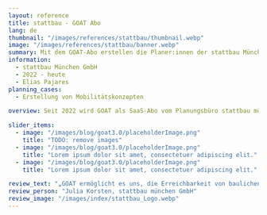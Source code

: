 ```yaml
---
layout: reference
title: stattbau - GOAT Abo
lang: de
thumbnail: "/images/references/stattbau/thumbnail.webp"
image: "/images/references/stattbau/banner.webp"
summary: Mit dem GOAT-Abo erstellen die Planer:innen der stattbau München GmbH Erreichbarkeitsanalysen für zukunftsfähige Wohn- und Siedlungsprojekte. 
information:
  - stattbau München GmbH
  - 2022 - heute
  - Elias Pajares
planning_cases:
  - Erstellung von Mobilitätskonzepten

overview: Seit 2022 wird GOAT als SaaS-Abo vom Planungsbüro stattbau münchen GmbH genutzt, um Erreichbarkeitsanalysen für zukunftsfähige Wohn- und Siedlungsprojekte in der Metropolregion München durchzuführen. 

slider_items:
  - image: "/images/blog/goat3.0/placeholderImage.png"
    title: "TODO: remove images"
  - image: "/images/blog/goat3.0/placeholderImage.png"
    title: "Lorem ipsum dolor sit amet, consectetuer adipiscing elit."
  - image: "/images/blog/goat3.0/placeholderImage.png"
    title: "Lorem ipsum dolor sit amet, consectetuer adipiscing elit."

review_text: "„GOAT ermöglicht es uns, die Erreichbarkeit von baulichen Vorhaben zielgerichtet und effizient zu analysieren. Die Ergebnisse der Analysen bilden eine klare Grundlage für die Entwicklung passgenauer Mobilitätskonzepte im Wohnungs- und Gewerbebau. Wichtig ist dabei für uns die Einbindung der Konzepte in den Kontext bestehender, zumeist öffentlicher Mobilitätsinfrastruktur.”"
review_person: "Julia Korsten, stattbau münchen GmbH"
review_image: "/images/index/stattbau_Logo.webp"
---
```




